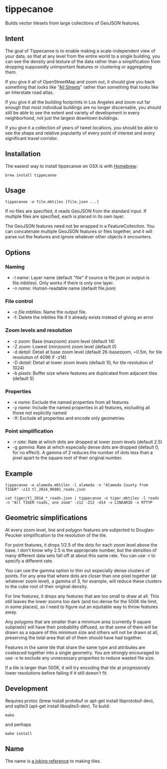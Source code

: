 tippecanoe
==========

Builds vector tilesets from large collections of GeoJSON features.

Intent
------

The goal of Tippecanoe is to enable making a scale-independent view of your data,
so that at any level from the entire world to a single building, you can see
the density and texture of the data rather than a simplification from dropping
supposedly unimportant features or clustering or aggregating them.

If you give it all of OpenStreetMap and zoom out, it should give you back
something that looks like "[All Streets](http://benfry.com/allstreets/map5.html)"
rather than something that looks like an Interstate road atlas.

If you give it all the building footprints in Los Angeles and zoom out
far enough that most individual buildings are no longer discernable, you
should still be able to see the extent and variety of development in every neighborhood,
not just the largest downtown buildings.

If you give it a collection of years of tweet locations, you should be able to
see the shape and relative popularity of every point of interest and every
significant travel corridor.

Installation
------------

The easiest way to install tippecanoe on OSX is with [Homebrew](http://brew.sh/):

    brew install tippecanoe

Usage
-----

    tippecanoe -o file.mbtiles [file.json ...]

If no files are specified, it reads GeoJSON from the standard input.
If multiple files are specified, each is placed in its own layer.

The GeoJSON features need not be wrapped in a FeatureCollection.
You can concatenate multiple GeoJSON features or files together,
and it will parse out the features and ignore whatever other objects
it encounters.

Options
-------

### Naming

 * -l <i>name</i>: Layer name (default "file" if source is file.json or output is file.mbtiles). Only works if there is only one layer.
 * -n <i>name</i>: Human-readable name (default file.json)

### File control

 * -o <i>file</i>.mbtiles: Name the output file.
 * -f: Delete the mbtiles file if it already exists instead of giving an error

### Zoom levels and resolution

 * -z <i>zoom</i>: Base (maxzoom) zoom level (default 14)
 * -Z <i>zoom</i>: Lowest (minzoom) zoom level (default 0)
 * -d <i>detail</i>: Detail at base zoom level (default 26-basezoom, ~0.5m, for tile resolution of 4096 if -z14)
 * -D <i>detail</i>: Detail at lower zoom levels (default 10, for tile resolution of 1024) 
 * -b <i>pixels</i>: Buffer size where features are duplicated from adjacent tiles (default 5)

### Properties

 * -x <i>name</i>: Exclude the named properties from all features
 * -y <i>name</i>: Include the named properties in all features, excluding all those not explicitly named
 * -X: Exclude all properties and encode only geometries

### Point simplification

 * -r <i>rate</i>: Rate at which dots are dropped at lower zoom levels (default 2.5)
 * -g <i>gamma</i>: Rate at which especially dense dots are dropped (default 0, for no effect). A gamma of 2 reduces the number of dots less than a pixel apart to the square root of their original number.

Example
-------

    tippecanoe -o alameda.mbtiles -l alameda -n "Alameda County from TIGER" -z13 tl_2014_06001_roads.json

    cat tiger/tl_2014_*_roads.json | tippecanoe -o tiger.mbtiles -l roads -n "All TIGER roads, one zoom" -z12 -Z12 -d14 -x LINEARID -x RTTYP

Geometric simplifications
-------------------------

At every zoom level, line and polygon features are subjected to Douglas-Peucker
simplification to the resolution of the tile.

For point features, it drops 1/2.5 of the dots for each zoom level above the base.
I don't know why 2.5 is the appropriate number, but the densities of many different
data sets fall off at about this same rate. You can use -r to specify a different rate.

You can use the gamma option to thin out especially dense clusters of points.
For any area that where dots are closer than one pixel together (at whatever zoom level),
a gamma of 3, for example, will reduce these clusters to the cube root of their original density.

For line features, it drops any features that are too small to draw at all.
This still leaves the lower zooms too dark (and too dense for the 500K tile limit,
in some places), so I need to figure out an equitable way to throw features away.

Any polygons that are smaller than a minimum area (currently 9 square subpixels) will
have their probability diffused, so that some of them will be drawn as a square of
this minimum size and others will not be drawn at all, preserving the total area that
all of them should have had together.

Features in the same tile that share the same type and attributes are coalesced
together into a single geometry. You are strongly encouraged to use -x to exclude
any unnecessary properties to reduce wasted file size.

If a tile is larger than 500K, it will try encoding that tile at progressively
lower resolutions before failing if it still doesn't fit.

Development
-----------

Requires protoc (brew install protobuf or apt-get install libprotobuf-dev),
and sqlite3 (apt-get install libsqlite3-dev). To build:

    make

and perhaps

    make install

Name
----

The name is [a joking reference](http://en.wikipedia.org/wiki/Tippecanoe_and_Tyler_Too) to making tiles.
